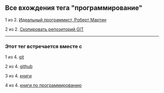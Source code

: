 ## Все вхождения тега "программирование"

1 из 2. [Идеальный программист, Роберт Мартин](./2020-07-17_idealniy_programmist_martin.md)

2 из 2. [Скопировать репозиторий GIT](./2020-07-17_git_repo_copy.md)

---

### Этот тег встречается вместе с

1 из 4. [git](./meta_git.md)

2 из 4. [github](./meta_github.md)

3 из 4. [книги](./meta_knigi.md)

4 из 4. [книги по программированию](./meta_knigi_po_programmirovaniy.md)

